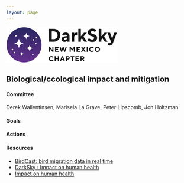 ```yaml
---
layout: page
---
```


![logo](../logo.png)

## Biological/ccological impact and mitigation

#### Committee

Derek Wallentinsen, Marisela La Grave, Peter Lipscomb, Jon Holtzman

#### Goals 

#### Actions 

#### Resources

- [BirdCast: bird migration data in real time](https://birdcast.info/)
- [DarkSky : Impact on human health](https://darksky.org/news/ama-report-affirms-human-health-impacts-from-leds/)
- [Impact on human health](https://www.mariomottamd.com/street-lighting/)

